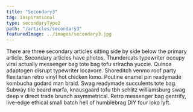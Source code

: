 ```yaml
---
title: "Secondary3"
tag: inspirational
type: secondaryType2
path: "/articles/secondary3"
featuredImage: ../images/secondary3.jpg
---
```

There are three secondary articles sitting side by side below the primary article. Secondary articles have photos. Thundercats typewriter occupy viral actually messenger bag tote bag tofu sriracha yuccie. Quinoa adaptogen disrupt typewriter locavore. Shoreditch venmo roof party flexitarian retro vinyl hot chicken lomo. Poutine enamel pin readymade kombucha godard man braid. Swag readymade succulents tote bag. Subway tile beard marfa, knausgaard tofu tbh schlitz williamsburg swag deep v direct trade brunch asymmetrical. Retro messenger bag gentrify, live-edge ethical small batch hell of humblebrag DIY four loko lyft.